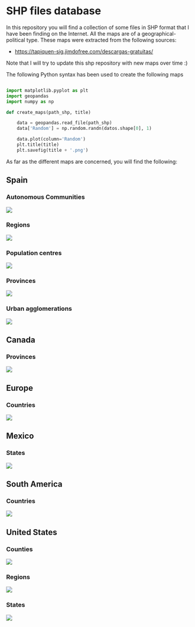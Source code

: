 # SHP files database

In this repository you will find a collection of some files in SHP format that I have been finding on the Internet. All the maps are of a geographical-political type. These maps were extracted from the following sources: 

- https://tapiquen-sig.jimdofree.com/descargas-gratuitas/

Note that I will try to update this shp repository with new maps over time :) 

The following Python syntax has been used to create the following maps 

```python

import matplotlib.pyplot as plt
import geopandas
import numpy as np

def create_maps(path_shp, title)

    data = geopandas.read_file(path_shp)
    data['Random'] = np.random.randn(datos.shape[0], 1)

    data.plot(column='Random')
    plt.title(title)
    plt.savefig(title + '.png')

```

As far as the different maps are concerned, you will find the following: 

## Spain

### Autonomous Communities 
![](https://github.com/Guillermo-C-A/SHP-files-data-base/blob/master/Examples/Comunidades%20autonomas%20(Administrativo).png)
### Regions
![](https://github.com/Guillermo-C-A/SHP-files-data-base/blob/master/Examples/Comarcas%20(Administrativo).png)
### Population centres 
![](https://github.com/Guillermo-C-A/SHP-files-data-base/blob/master/Examples/Nucleos%20de%20poblacion%20(Administrativo).png)
### Provinces
![](https://github.com/Guillermo-C-A/SHP-files-data-base/blob/master/Examples/Provincias%20%20(Administrativo).png)
### Urban agglomerations 
![](https://github.com/Guillermo-C-A/SHP-files-data-base/blob/master/Examples/Aglomeraciones%20urbanas%20(Poblacion).png)
## Canada

### Provinces
![](https://github.com/Guillermo-C-A/SHP-files-data-base/blob/master/Examples/Canada.png)
## Europe

### Countries
![](https://github.com/Guillermo-C-A/SHP-files-data-base/blob/master/Examples/Europa.png)
## Mexico

### States
![](https://github.com/Guillermo-C-A/SHP-files-data-base/blob/master/Examples/Mexico.png)
## South America 

### Countries
![](https://github.com/Guillermo-C-A/SHP-files-data-base/blob/master/Examples/America%20del%20sur.png)
## United States 

### Counties 
![](https://github.com/Guillermo-C-A/SHP-files-data-base/blob/master/Examples/USA%20Condados.png)
### Regions 
![](https://github.com/Guillermo-C-A/SHP-files-data-base/blob/master/Examples/USA%20regiones.png)
### States 
![](https://github.com/Guillermo-C-A/SHP-files-data-base/blob/master/Examples/USA%20estados.png)
